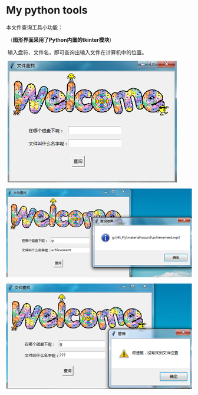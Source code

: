 # My python tools

本文件查询工具小功能：

​	（**图形界面采用了Python内置的tkinter模块**）

​	输入盘符、文件名，即可查询出输入文件在计算机中的位置。

​	![image](https://github.com/zhaoyiIT/My-python-tools/blob/master/images/window1.PNG)

![image](https://github.com/zhaoyiIT/My-python-tools/blob/master/images/window2.PNG)

![image](https://github.com/zhaoyiIT/My-python-tools/blob/master/images/window3.PNG)




